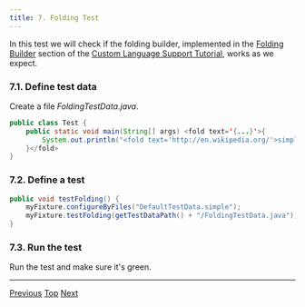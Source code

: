```yaml
---
title: 7. Folding Test
---
```


In this test we will check if the folding builder, implemented in the
[Folding Builder](/tutorials/custom_language_support/folding_builder.md)
section of the
[Custom Language Support Tutorial](/tutorials/custom_language_support_tutorial.md),
works as we expect.

### 7.1. Define test data

Create a file *FoldingTestData.java*.

```java
public class Test {
    public static void main(String[] args) <fold text='{...}'>{
        System.out.println("<fold text='http://en.wikipedia.org/'>simple:website</fold>");
    }</fold>
}
```

### 7.2. Define a test

```java
public void testFolding() {
    myFixture.configureByFiles("DefaultTestData.simple");
    myFixture.testFolding(getTestDataPath() + "/FoldingTestData.java");
}
```

### 7.3. Run the test

Run the test and make sure it's green.

-----

[Previous](rename_test.md)
[Top](/tutorials/writing_tests_for_plugins.md)
[Next](find_usages_test.md)
